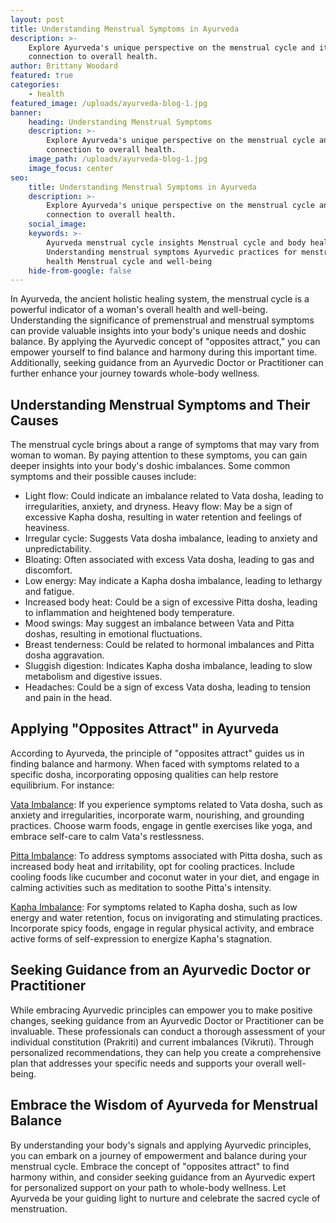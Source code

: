 ```yaml
---
layout: post
title: Understanding Menstrual Symptoms in Ayurveda
description: >-
    Explore Ayurveda's unique perspective on the menstrual cycle and its
    connection to overall health.
author: Brittany Woodard
featured: true
categories:
    - health
featured_image: /uploads/ayurveda-blog-1.jpg
banner:
    heading: Understanding Menstrual Symptoms
    description: >-
        Explore Ayurveda's unique perspective on the menstrual cycle and its
        connection to overall health.
    image_path: /uploads/ayurveda-blog-1.jpg
    image_focus: center
seo:
    title: Understanding Menstrual Symptoms in Ayurveda
    description: >-
        Explore Ayurveda's unique perspective on the menstrual cycle and its
        connection to overall health.
    social_image:
    keywords: >-
        Ayurveda menstrual cycle insights Menstrual cycle and body health
        Understanding menstrual symptoms Ayurvedic practices for menstrual
        health Menstrual cycle and well-being
    hide-from-google: false
---
```

In Ayurveda, the ancient holistic healing system, the menstrual cycle is a powerful indicator of a woman's overall health and well-being. Understanding the significance of premenstrual and menstrual symptoms can provide valuable insights into your body's unique needs and doshic balance. By applying the Ayurvedic concept of "opposites attract," you can empower yourself to find balance and harmony during this important time. Additionally, seeking guidance from an Ayurvedic Doctor or Practitioner can further enhance your journey towards whole-body wellness.

## Understanding Menstrual Symptoms and Their Causes

The menstrual cycle brings about a range of symptoms that may vary from woman to woman. By paying attention to these symptoms, you can gain deeper insights into your body's doshic imbalances. Some common symptoms and their possible causes include:

* Light flow: Could indicate an imbalance related to Vata dosha, leading to irregularities, anxiety, and dryness. Heavy flow: May be a sign of excessive Kapha dosha, resulting in water retention and feelings of heaviness.
* Irregular cycle: Suggests Vata dosha imbalance, leading to anxiety and unpredictability.
* Bloating: Often associated with excess Vata dosha, leading to gas and discomfort.
* Low energy: May indicate a Kapha dosha imbalance, leading to lethargy and fatigue.
* Increased body heat: Could be a sign of excessive Pitta dosha, leading to inflammation and heightened body temperature.
* Mood swings: May suggest an imbalance between Vata and Pitta doshas, resulting in emotional fluctuations.
* Breast tenderness: Could be related to hormonal imbalances and Pitta dosha aggravation.
* Sluggish digestion: Indicates Kapha dosha imbalance, leading to slow metabolism and digestive issues.
* Headaches: Could be a sign of excess Vata dosha, leading to tension and pain in the head.

## Applying "Opposites Attract" in Ayurveda

According to Ayurveda, the principle of "opposites attract" guides us in finding balance and harmony. When faced with symptoms related to a specific dosha, incorporating opposing qualities can help restore equilibrium. For instance:

<u>Vata Imbalance</u>\: If you experience symptoms related to Vata dosha, such as anxiety and irregularities, incorporate warm, nourishing, and grounding practices. Choose warm foods, engage in gentle exercises like yoga, and embrace self-care to calm Vata's restlessness.

<u>Pitta Imbalance</u>\: To address symptoms associated with Pitta dosha, such as increased body heat and irritability, opt for cooling practices. Include cooling foods like cucumber and coconut water in your diet, and engage in calming activities such as meditation to soothe Pitta's intensity.

<u>Kapha Imbalance</u>\: For symptoms related to Kapha dosha, such as low energy and water retention, focus on invigorating and stimulating practices. Incorporate spicy foods, engage in regular physical activity, and embrace active forms of self-expression to energize Kapha's stagnation.

## Seeking Guidance from an Ayurvedic Doctor or Practitioner

While embracing Ayurvedic principles can empower you to make positive changes, seeking guidance from an Ayurvedic Doctor or Practitioner can be invaluable. These professionals can conduct a thorough assessment of your individual constitution (Prakriti) and current imbalances (Vikruti). Through personalized recommendations, they can help you create a comprehensive plan that addresses your specific needs and supports your overall well-being.

## Embrace the Wisdom of Ayurveda for Menstrual Balance

By understanding your body's signals and applying Ayurvedic principles, you can embark on a journey of empowerment and balance during your menstrual cycle. Embrace the concept of "opposites attract" to find harmony within, and consider seeking guidance from an Ayurvedic expert for personalized support on your path to whole-body wellness. Let Ayurveda be your guiding light to nurture and celebrate the sacred cycle of menstruation.